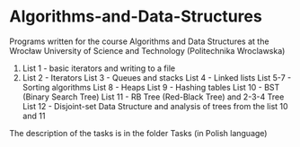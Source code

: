# Algorithms-and-Data-Structures
Programs written for the course Algorithms and Data Structures at the Wrocław University of Science and Technology (Politechnika Wroclawska)

1. List 1 - basic iterators and writing to a file
2. List 2 - Iterators
List 3 - Queues and stacks
List 4 - Linked lists
List 5-7 - Sorting algorithms
List 8 - Heaps
List 9 - Hashing tables
List 10 - BST (Binary Search Tree)
List 11 - RB Tree (Red-Black Tree) and 2-3-4 Tree
List 12 - Disjoint-set Data Structure and analysis of trees from the list 10 and 11

The description of the tasks is in the folder Tasks (in Polish language)
